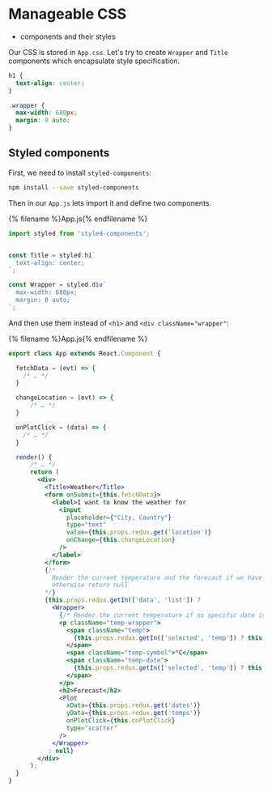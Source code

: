 # Manageable CSS

- components and their styles

Our CSS is stored in `App.css`. Let's try to create `Wrapper` and `Title` components which encapsulate style specification.

```css
h1 {
  text-align: center;
}

.wrapper {
  max-width: 680px;
  margin: 0 auto;
}
```

## Styled components

First, we need to install `styled-components`:

```sh
npm install --save styled-components
```

Then in our `App.js` lets import it and define two components.

{% filename %}App.js{% endfilename %}
```js
import styled from 'styled-components';


const Title = styled.h1`
  text-align: center;
`;

const Wrapper = styled.div`
  max-width: 680px;
  margin: 0 auto;
`;
```

And then use them instead of `<h1>` and `<div className="wrapper"`:

{% filename %}App.js{% endfilename %}
```jsx
export class App extends React.Component {

  fetchData = (evt) => {
    /* … */
  }

  changeLocation = (evt) => {
      /* … */
  }

  onPlotClick = (data) => {
    /* … */
  }

  render() {
      /* … */
      return (
        <div>
          <Title>Weather</Title>
          <form onSubmit={this.fetchData}>
            <label>I want to know the weather for
              <input
                placeholder={"City, Country"}
                type="text"
                value={this.props.redux.get('location')}
                onChange={this.changeLocation}
              />
            </label>
          </form>
          {/*
            Render the current temperature and the forecast if we have data
            otherwise return null
          */}
          {this.props.redux.getIn(['data', 'list']) ?
            <Wrapper>
              {/* Render the current temperature if no specific date is selected */}
              <p className="temp-wrapper">
                <span className="temp">
                  {this.props.redux.getIn(['selected', 'temp']) ? this.props.redux.getIn(['selected', 'temp']) : currentTemp}
                </span>
                <span className="temp-symbol">°C</span>
                <span className="temp-date">
                  {this.props.redux.getIn(['selected', 'temp']) ? this.props.redux.getIn(['selected', 'date']) : ''}
                </span>
              </p>
              <h2>Forecast</h2>
              <Plot
                xData={this.props.redux.get('dates')}
                yData={this.props.redux.get('temps')}
                onPlotClick={this.onPlotClick}
                type="scatter"
              />
            </Wrapper>
           : null}
        </div>
      );
  }
}
```

